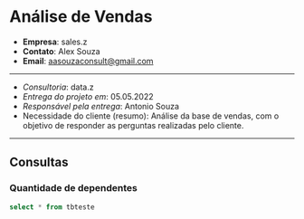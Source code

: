 # Análise de Vendas

- **Empresa**: sales.z
- **Contato**: Alex Souza
- **Email**: aasouzaconsult@gmail.com

-----

- *Consultoria*: data.z
- *Entrega do projeto em*: 05.05.2022
- *Responsável pela entrega*: Antonio Souza
- Necessidade do cliente (resumo): Análise da base de vendas, com o objetivo de responder as perguntas realizadas pelo cliente.

-----

## Consultas

### Quantidade de dependentes

```sql
select * from tbteste

```
